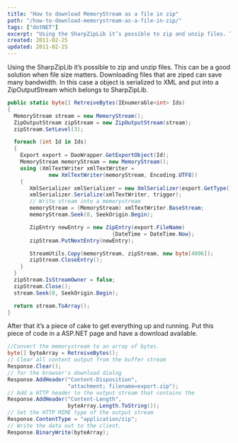 ```yaml
---
title: "How to download MemoryStream as a file in zip"
path: "/how-to-download-memorystream-as-a-file-in-zip/"
tags: ["dotNET"]
excerpt: "Using the SharpZipLib it’s possible to zip and unzip files. This can be a good solution when file size matters. Downloading files that are ziped can save many bandwidth. In this case a object is serialized to XML and put into a ZipOutputStream which belongs to SharpZipLib."
created: 2011-02-25
updated: 2011-02-25
---
```


Using the SharpZipLib it’s possible to zip and unzip files. This can be a good solution when file size matters. Downloading files that are ziped can save many bandwidth. In this case a object is serialized to XML and put into a ZipOutputStream which belongs to SharpZipLib.

```csharp
public static byte[] RetreiveBytes(IEnumerable<int> Ids)
{
  MemoryStream stream = new MemoryStream();
  ZipOutputStream zipStream = new ZipOutputStream(stream);
  zipStream.SetLevel(3);

  foreach (int Id in Ids)
  {
    Export export = DaoWrapper.GetExportObject(Id);
    MemoryStream memoryStream = new MemoryStream();
    using (XmlTextWriter xmlTextWriter =
             new XmlTextWriter(memoryStream, Encoding.UTF8))
    {
       XmlSerializer xmlSerializer = new XmlSerializer(export.GetType());
       xmlSerializer.Serialize(xmlTextWriter, trigger);
       // Write stream into a memorystream
       memoryStream = (MemoryStream) xmlTextWriter.BaseStream;
       memoryStream.Seek(0, SeekOrigin.Begin);

       ZipEntry newEntry = new ZipEntry(export.FileName)
                                 {DateTime = DateTime.Now};
       zipStream.PutNextEntry(newEntry);

       StreamUtils.Copy(memoryStream, zipStream, new byte[4096]);
       zipStream.CloseEntry();
    }
  }
  zipStream.IsStreamOwner = false;
  zipStream.Close();
  stream.Seek(0, SeekOrigin.Begin);

  return stream.ToArray();
}
```

After that it’s a piece of cake to get everything up and running. Put this piece of code in a ASP.NET page and have a download available.

```csharp
//Convert the memorystream to an array of bytes.
byte[] byteArray = RetreiveBytes();
// Clear all content output from the buffer stream
Response.Clear();
// for the browser's download dialog
Response.AddHeader("Content-Disposition",
                   "attachment; filename=export.zip");
// Add a HTTP header to the output stream that contains the
Response.AddHeader("Content-Length",
                   byteArray.Length.ToString());
// Set the HTTP MIME type of the output stream
Response.ContentType = "application/zip";
// Write the data out to the client.
Response.BinaryWrite(byteArray);
```
